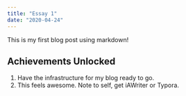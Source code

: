 ```yaml
---
title: "Essay 1"
date: "2020-04-24"
---
```


This is my first blog post using markdown!

## Achievements Unlocked
1. Have the infrastructure for my blog ready to go.
2. This feels awesome. Note to self, get iAWriter or Typora.
